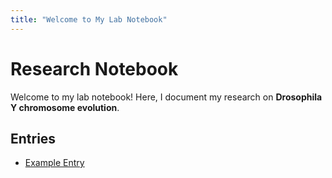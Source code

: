 ```yaml
---
title: "Welcome to My Lab Notebook"
---
```


# Research Notebook

Welcome to my lab notebook! Here, I document my research on **Drosophila Y chromosome evolution**.

## Entries

- [Example Entry](entries/2025-02-27.md)
